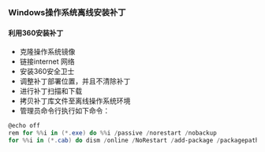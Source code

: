 ### Windows操作系统离线安装补丁



#### 利用360安装补丁

- 克隆操作系统镜像
- 链接internet 网络
- 安装360安全卫士
- 调整补丁部署位置，并且不清除补丁
- 进行补丁扫描和下载
- 拷贝补丁库文件至离线操作系统环境
- 管理员命令行执行如下命令：

```powershell
@echo off 
rem for %%i in (*.exe) do %%i /passive /norestart /nobackup
for %%i in (*.cab) do dism /online /NoRestart /add-package /packagepath:%%i
```

